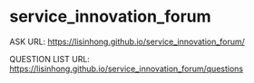 # service_innovation_forum

ASK URL: https://lisinhong.github.io/service_innovation_forum/

QUESTION LIST URL: https://lisinhong.github.io/service_innovation_forum/questions
